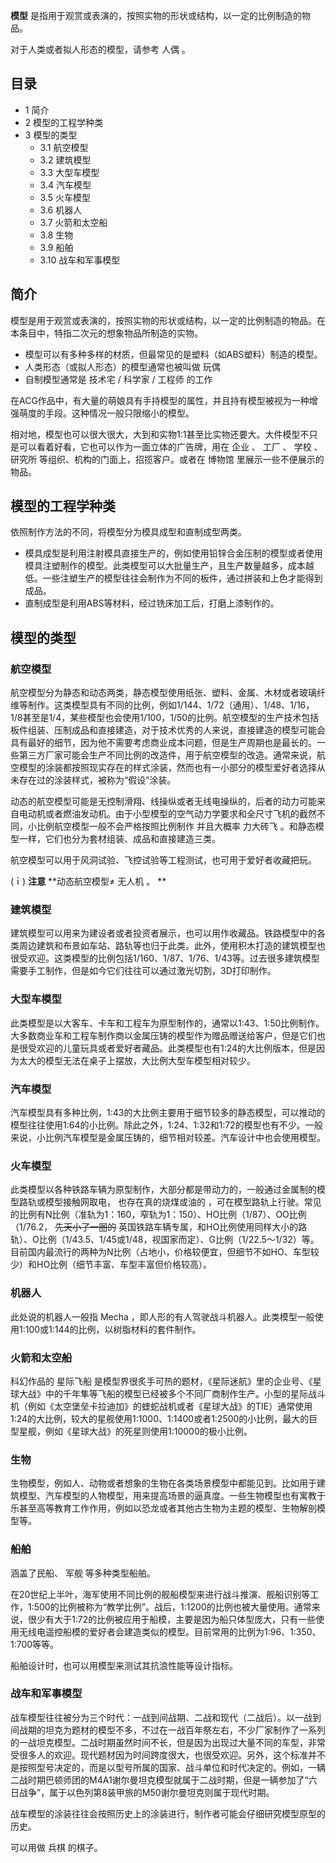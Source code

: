 **模型** 是指用于观赏或表演的，按照实物的形状或结构，以一定的比例制造的物品。

对于人类或者拟人形态的模型，请参考  人偶  。

##  目录

  * 1  简介 
  * 2  模型的工程学种类 
  * 3  模型的类型 
    * 3.1  航空模型 
    * 3.2  建筑模型 
    * 3.3  大型车模型 
    * 3.4  汽车模型 
    * 3.5  火车模型 
    * 3.6  机器人 
    * 3.7  火箭和太空船 
    * 3.8  生物 
    * 3.9  船舶 
    * 3.10  战车和军事模型 

##  简介

模型是用于观赏或表演的，按照实物的形状或结构，以一定的比例制造的物品。在本条目中，特指二次元的想象物品所制造的实物。

  * 模型可以有多种多样的材质，但最常见的是塑料（如ABS塑料）制造的模型。 
  * 人类形态（或拟人形态）的模型通常也被叫做  玩偶 
  * 自制模型通常是  技术宅  /  科学家  /  工程师  的工作 

在ACG作品中，有大量的萌娘具有手持模型的属性，并且持有模型被视为一种增强萌度的手段。这种情况一般只限缩小的模型。

相对地，模型也可以很大很大，大到和实物1:1甚至比实物还要大。大件模型不只是可以看着好看，它也可以作为一面立体的广告牌，用在  企业  、  工厂  、
学校  、  研究所  等组织、机构的门面上，招揽客户。或者在  博物馆  里展示一些不便展示的物品。

##  模型的工程学种类

依照制作方法的不同，将模型分为模具成型和直制成型两类。

  * 模具成型是利用注射模具直接生产的，例如使用铅锌合金压制的模型或者使用模具注塑制作的模型。此类模型可以大批量生产，且生产数量越多，成本越低。一些注塑生产的模型往往会制作为不同的板件，通过拼装和上色才能得到成品。 
  * 直制成型是利用ABS等材料，经过铣床加工后，打磨上漆制作的。 

##  模型的类型

###  航空模型

航空模型分为静态和动态两类，静态模型使用纸张、塑料、金属、木材或者玻璃纤维等制作。这类模型具有不同的比例，例如1/144、1/72（通用）、1/48、1/16，1/8甚至是1/4，某些模型也会使用1/100，1/50的比例。航空模型的生产技术包括板件组装、压制成品和直接建造，对于技术优秀的人来说，直接建造的模型可能会具有最好的细节，因为他不需要考虑商业成本问题，但是生产周期也是最长的。一些第三方厂家可能会生产不同比例的改造件，用于航空模型的改造。通常来说，航空模型的涂装都按照现实存在的样式涂装，然而也有一小部分的模型爱好者选择从未存在过的涂装样式，被称为“假设”涂装。

动态的航空模型可能是无控制滑翔、线操纵或者无线电操纵的，后者的动力可能来自电动机或者燃油发动机。由于小型模型的空气动力学要求和全尺寸飞机的截然不同，小比例航空模型一般不会严格按照比例制作
并且大概率  力大砖飞  。和静态模型一样，它们也分为套材组装、成品和直接建造三类。

航空模型可以用于风洞试验、飞控试验等工程测试，也可用于爱好者收藏把玩。

(ｉ)  **注意** **动态航空模型≠ 无人机  。 **

###  建筑模型

建筑模型可以用来为建设者或者投资者展示，也可以用作收藏品。铁路模型中的各类周边建筑和布景如车站、路轨等也归于此类。此外，使用积木打造的建筑模型也很受欢迎。这类模型的比例包括1/160、1/87、1/76、1/43等。过去很多建筑模型需要手工制作，但是如今它们往往可以通过激光切割，3D打印制作。

###  大型车模型

此类模型是以大客车、卡车和工程车为原型制作的，通常以1:43、1:50比例制作。大多数商业车和工程车制作商以金属压铸的模型作为赠品赠送给客户，但是它们也是很受欢迎的儿童玩具或者爱好者藏品。此类模型也有1:24的大比例版本，但是因为太大的模型无法在桌子上摆放，大比例大型车模型相对较少。

###  汽车模型

汽车模型具有多种比例，1:43的大比例主要用于细节较多的静态模型，可以推动的模型往往使用1:64的小比例。除此之外，1:24、1:32和1:72的模型也有不少。一般来说，小比例汽车模型是金属压铸的，细节相对较差。汽车设计中也会使用模型。

###  火车模型

此类模型以各种铁路车辆为原型制作，大部分都是带动力的，一般通过金属制的模型路轨或模型接触网取电，  也存在真的烧煤或油的
，可在模型路轨上行驶。常见的比例有N比例（准轨为1：160，窄轨为1：150）、HO比例（1/87）、OO比例（1/76.2， ~~先天小了一圈的~~
英国铁路车辆专属，和HO比例使用同样大小的路轨）、O比例（1/43.5、1/45或1/48，视国家而定）、G比例（1/22.5～1/32）等。目前国内最流行的两种为N比例（占地小，价格较便宜，但细节不如HO、车型较少）和HO比例（细节丰富、车型丰富但价格较高）。

###  机器人

此处说的机器人一般指  Mecha  ，即人形的有人驾驶战斗机器人。此类模型一般使用1:100或1:144的比例，以树脂材料的套件制作。

###  火箭和太空船

科幻作品的  星际飞船
是模型界很炙手可热的题材，《星际迷航》里的企业号、《星球大战》中的千年隼等飞船的模型已经被多个不同厂商制作生产。小型的星际战斗机（例如《太空堡垒卡拉迪加》的蝰蛇战机或者《星球大战》的TIE）通常使用1:24的大比例，较大的星舰使用1:1000、1:1400或者1:2500的小比例，最大的巨型星舰，例如《星球大战》的死星则使用1:10000的极小比例。

###  生物

生物模型，例如人、动物或者想象的生物在各类场景模型中都能见到。比如用于建筑模型、汽车模型的人物模型，用来提高场景的逼真度。一些生物模型也有寓教于乐甚至高等教育工作作用，例如以恐龙或者其他古生物为主题的模型、生物解剖模型等。

###  船舶

涵盖了民船、  军舰  等多种类型船舶。

在20世纪上半叶，海军使用不同比例的舰船模型来进行战斗推演、舰船识别等工作，1:500的比例被称为“教学比例”。战后，1:1200的比例也被大量使用。通常来说，很少有大于1:72的比例被应用于船模，主要是因为船只体型庞大，只有一些使用无线电遥控船模的爱好者会建造类似的模型。目前常用的比例为1:96、1:350、1:700等等。

船舶设计时，也可以用模型来测试其抗浪性能等设计指标。

###  战车和军事模型

战车模型往往被分为三个时代：一战到间战期、二战和现代（二战后）。以一战到间战期的坦克为题材的模型不多，不过在一战百年祭左右，不少厂家制作了一系列的一战坦克模型。二战时期虽然时间不长，但是因为出现过大量不同的车型，非常受很多人的欢迎。现代题材因为时间跨度很大，也很受欢迎。另外，这个标准并不是按照型号决定的，而是以型号所属的国家、战斗单位和时代决定的。例如，一辆二战时期巴顿师团的M4A1谢尔曼坦克模型就属于二战时期，但是一辆参加了“六日战争”，属于以色列第8装甲旅的M50谢尔曼坦克则属于现代时期。

战车模型的涂装往往会按照历史上的涂装进行，制作者可能会仔细研究模型原型的历史。

可以用做  兵棋  的棋子。

